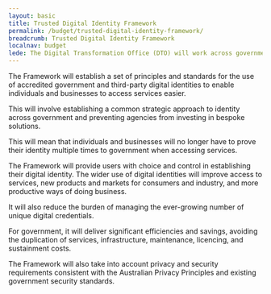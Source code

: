 ```yaml
---
layout: basic
title: Trusted Digital Identity Framework
permalink: /budget/trusted-digital-identity-framework/
breadcrumb: Trusted Digital Identity Framework
localnav: budget
lede: The Digital Transformation Office (DTO) will work across government and with the private sector to develop a Trusted Digital Identity Framework (the Framework) to support the Government’s Digital Transformation Agenda.
---
```

The Framework will establish a set of principles and standards for the use of accredited government and third-party digital identities to enable individuals and businesses to access services easier.

This will involve establishing a common strategic approach to identity across government and preventing agencies from investing in bespoke solutions.

This will mean that individuals and businesses will no longer have to prove their identity multiple times to government when accessing services.

The Framework will provide users with choice and control in establishing their digital identity. The wider use of digital identities will improve access to services, new products and markets for consumers and industry, and more productive ways of doing business.

It will also reduce the burden of managing the ever-growing number of unique digital credentials.

For government, it will deliver significant efficiencies and savings, avoiding the duplication of services, infrastructure, maintenance, licencing, and sustainment costs.

The Framework will also take into account privacy and security requirements consistent with the Australian Privacy Principles and existing government security standards.
